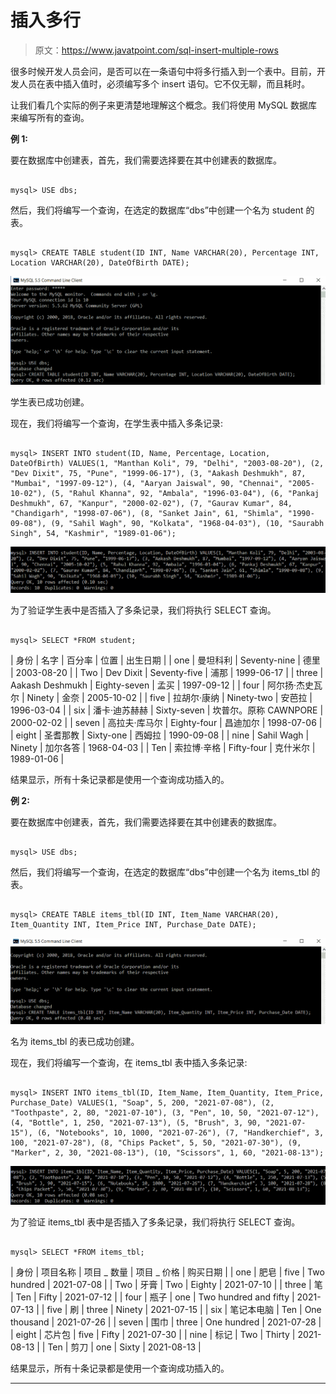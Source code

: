 # 插入多行

> 原文：<https://www.javatpoint.com/sql-insert-multiple-rows>

很多时候开发人员会问，是否可以在一条语句中将多行插入到一个表中。目前，开发人员在表中插入值时，必须编写多个 insert 语句。它不仅无聊，而且耗时。

让我们看几个实际的例子来更清楚地理解这个概念。我们将使用 MySQL 数据库来编写所有的查询。

**例 1:**

要在数据库中创建表，首先，我们需要选择要在其中创建表的数据库。

```

mysql> USE dbs;

```

然后，我们将编写一个查询，在选定的数据库“dbs”中创建一个名为 student 的表。

```

mysql> CREATE TABLE student(ID INT, Name VARCHAR(20), Percentage INT, Location VARCHAR(20), DateOfBirth DATE);

```

![SQL INSERT Multiple Rows](img/1bea621fa5f72ac9c5e9f814b0505da8.png)

学生表已成功创建。

现在，我们将编写一个查询，在学生表中插入多条记录:

```

mysql> INSERT INTO student(ID, Name, Percentage, Location, DateOfBirth) VALUES(1, "Manthan Koli", 79, "Delhi", "2003-08-20"), (2, "Dev Dixit", 75, "Pune", "1999-06-17"), (3, "Aakash Deshmukh", 87, "Mumbai", "1997-09-12"), (4, "Aaryan Jaiswal", 90, "Chennai", "2005-10-02"), (5, "Rahul Khanna", 92, "Ambala", "1996-03-04"), (6, "Pankaj Deshmukh", 67, "Kanpur", "2000-02-02"), (7, "Gaurav Kumar", 84, "Chandigarh", "1998-07-06"), (8, "Sanket Jain", 61, "Shimla", "1990-09-08"), (9, "Sahil Wagh", 90, "Kolkata", "1968-04-03"), (10, "Saurabh Singh", 54, "Kashmir", "1989-01-06");

```

![SQL INSERT Multiple Rows](img/66e9ce73ee0df20a9cf6299f3d310889.png)

为了验证学生表中是否插入了多条记录，我们将执行 SELECT 查询。

```

mysql> SELECT *FROM student;

```

| 身份 | 名字 | 百分率 | 位置 | 出生日期 |
| one | 曼坦科利 | Seventy-nine | 德里 | 2003-08-20 |
| Two | Dev Dixit | Seventy-five | 浦那 | 1999-06-17 |
| three | Aakash Deshmukh | Eighty-seven | 孟买 | 1997-09-12 |
| four | 阿尔扬·杰史瓦尔 | Ninety | 金奈 | 2005-10-02 |
| five | 拉胡尔·康纳 | Ninety-two | 安芭拉 | 1996-03-04 |
| six | 潘卡·迪苏赫赫 | Sixty-seven | 坎普尔。原称 CAWNPORE | 2000-02-02 |
| seven | 高拉夫·库马尔 | Eighty-four | 昌迪加尔 | 1998-07-06 |
| eight | 圣耆那教 | Sixty-one | 西姆拉 | 1990-09-08 |
| nine | Sahil Wagh | Ninety | 加尔各答 | 1968-04-03 |
| Ten | 索拉博·辛格 | Fifty-four | 克什米尔 | 1989-01-06 |

结果显示，所有十条记录都是使用一个查询成功插入的。

**例 2:**

要在数据库中创建表，首先，我们需要选择要在其中创建表的数据库。

```

mysql> USE dbs;

```

然后，我们将编写一个查询，在选定的数据库“dbs”中创建一个名为 items_tbl 的表。

```

mysql> CREATE TABLE items_tbl(ID INT, Item_Name VARCHAR(20), Item_Quantity INT, Item_Price INT, Purchase_Date DATE);

```

![SQL INSERT Multiple Rows](img/d6a40434e316a1da26c40c4ab13ebd64.png)

名为 items_tbl 的表已成功创建。

现在，我们将编写一个查询，在 items_tbl 表中插入多条记录:

```

mysql> INSERT INTO items_tbl(ID, Item_Name, Item_Quantity, Item_Price, Purchase_Date) VALUES(1, "Soap", 5, 200, "2021-07-08"), (2, "Toothpaste", 2, 80, "2021-07-10"), (3, "Pen", 10, 50, "2021-07-12"), (4, "Bottle", 1, 250, "2021-07-13"), (5, "Brush", 3, 90, "2021-07-15"), (6, "Notebooks", 10, 1000, "2021-07-26"), (7, "Handkerchief", 3, 100, "2021-07-28"), (8, "Chips Packet", 5, 50, "2021-07-30"), (9, "Marker", 2, 30, "2021-08-13"), (10, "Scissors", 1, 60, "2021-08-13");

```

![SQL INSERT Multiple Rows](img/8e567bc51eb7d1e8807a40429af8b5da.png)

为了验证 items_tbl 表中是否插入了多条记录，我们将执行 SELECT 查询。

```

mysql> SELECT *FROM items_tbl;

```

| 身份 | 项目名称 | 项目 _ 数量 | 项目 _ 价格 | 购买日期 |
| one | 肥皂 | five | Two hundred | 2021-07-08 |
| Two | 牙膏 | Two | Eighty | 2021-07-10 |
| three | 笔 | Ten | Fifty | 2021-07-12 |
| four | 瓶子 | one | Two hundred and fifty | 2021-07-13 |
| five | 刷 | three | Ninety | 2021-07-15 |
| six | 笔记本电脑 | Ten | One thousand | 2021-07-26 |
| seven | 围巾 | three | One hundred | 2021-07-28 |
| eight | 芯片包 | five | Fifty | 2021-07-30 |
| nine | 标记 | Two | Thirty | 2021-08-13 |
| Ten | 剪刀 | one | Sixty | 2021-08-13 |

结果显示，所有十条记录都是使用一个查询成功插入的。

* * *